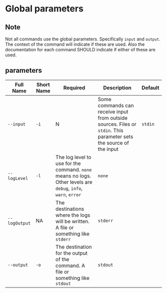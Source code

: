 # Global parameters

## Note

Not all commands use the global parameters. Specifically `input` and `output`. The context of the command will indicate if these are used. Also the documentation for each command SHOULD indicate if either of these are used.

## parameters

| Full Name | Short Name | Required | Description | Default |
|-----|-----|-----|-----|-----|
| `--input` | `-i` | N | Some commands can receive input from outside sources. Files or `stdin`. This parameter sets the source of the input | `stdin` |
| `--logLevel` | `-l` | The log level to use for the command. `none` means no logs. Other levels are `debug`, `info`, `warn`, `error` | `none` |
| `--logOutput` | NA | The destinations where the logs will be written. A file or something like `stderr` | `stderr` |
| `--output` | `-o` | The destination for the output of the command. A file or something like `stdout` | `stdout` |
